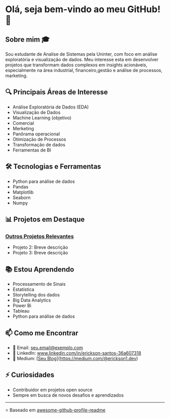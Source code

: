 # Olá, seja bem-vindo ao meu GitHub! 👋

## Sobre mim 🎓
Sou estudante de Analise de Sistemas pela Uninter, com foco em análise exploratória e visualização de dados. Meu interesse esta em desenvolver projetos que transformam dados complexos em insights acionáveis, especialmente na área industrial, financeiro,gestão e análise de processos, marketing.

## 🔍 Principais Áreas de Interesse
- Análise Exploratória de Dados (EDA)
- Visualização de Dados
- Machine Learning (objetivo)
- Comercial
- Merketing
- Panôrama operacional
- Otimização de Processos
- Transformação de dados
- Ferramentas de BI

## 🛠️ Tecnologias e Ferramentas 

- Python para análise de dados 
- Pandas
- Matplotlib
- Seaborn
- Numpy

## 📊 Projetos em Destaque


### [Outros Projetos Relevantes](link_dos_projetos)
- Projeto 2: Breve descrição
- Projeto 3: Breve descrição

## 📚 Estou Aprendendo
- Processamento de Sinais
- Estatística
- Storytelling dos dados
- Big Data Analytics
- Power Bi
- Tableau
- Python para análise de dados 


## 📫 Como me Encontrar
- 📧 Email: seu.email@exemplo.com
- 💼 LinkedIn: www.linkedin.com/in/erickson-santos-36a607318
- 📝 Medium: [[Seu Blog](seu_medium)](https://medium.com/@erickson1.dev)

## ⚡ Curiosidades
- Contribuidor em projetos open source
- Sempre em busca de novos desafios e aprendizados

---
⭐️ Baseado em [awesome-github-profile-readme](https://github.com/abhisheknaiidu/awesome-github-profile-readme)
